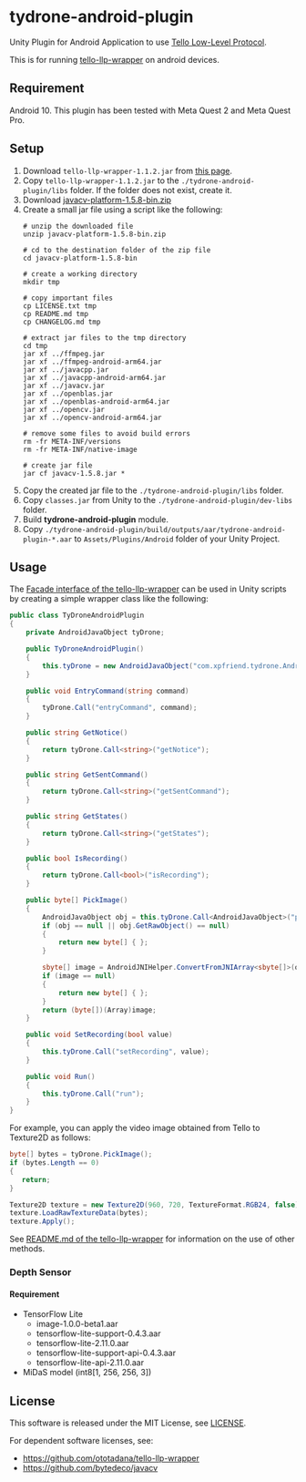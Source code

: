 # tydrone-android-plugin

Unity Plugin for Android Application to
use [Tello Low-Level Protocol](https://tellopilots.com/wiki/protocol/).

This is for running [tello-llp-wrapper](https://github.com/ototadana/tello-llp-wrapper) on android
devices.

## Requirement

Android 10. This plugin has been tested with Meta Quest 2 and Meta Quest Pro.

## Setup

1. Download `tello-llp-wrapper-1.1.2.jar`
   from [this page](https://github.com/ototadana/tello-llp-wrapper/releases).
2. Copy `tello-llp-wrapper-1.1.2.jar` to the `./tydrone-android-plugin/libs` folder. If the folder
   does not exist, create it.
3. Download [javacv-platform-1.5.8-bin.zip](https://github.com/bytedeco/javacv/releases/tag/1.5.8)
4. Create a small jar file using a script like the following:
   ```shell
   # unzip the downloaded file
   unzip javacv-platform-1.5.8-bin.zip

   # cd to the destination folder of the zip file
   cd javacv-platform-1.5.8-bin

   # create a working directory
   mkdir tmp

   # copy important files
   cp LICENSE.txt tmp
   cp README.md tmp
   cp CHANGELOG.md tmp

   # extract jar files to the tmp directory
   cd tmp
   jar xf ../ffmpeg.jar
   jar xf ../ffmpeg-android-arm64.jar
   jar xf ../javacpp.jar
   jar xf ../javacpp-android-arm64.jar
   jar xf ../javacv.jar
   jar xf ../openblas.jar
   jar xf ../openblas-android-arm64.jar
   jar xf ../opencv.jar
   jar xf ../opencv-android-arm64.jar

   # remove some files to avoid build errors
   rm -fr META-INF/versions
   rm -fr META-INF/native-image
   
   # create jar file
   jar cf javacv-1.5.8.jar *
   ```
5. Copy the created jar file to the `./tydrone-android-plugin/libs` folder.
6. Copy `classes.jar` from Unity to the `./tydrone-android-plugin/dev-libs` folder.
7. Build **tydrone-android-plugin** module.
8. Copy `./tydrone-android-plugin/build/outputs/aar/tydrone-android-plugin-*.aar`
   to `Assets/Plugins/Android` folder of your Unity Project.

## Usage

The [Facade interface of the tello-llp-wrapper](https://github.com/ototadana/tello-llp-wrapper#usage)
can be used in Unity scripts by creating a simple wrapper class like the following:

```csharp
public class TyDroneAndroidPlugin
{
    private AndroidJavaObject tyDrone;

    public TyDroneAndroidPlugin()
    {
        this.tyDrone = new AndroidJavaObject("com.xpfriend.tydrone.AndroidMain");
    }

    public void EntryCommand(string command)
    {
        tyDrone.Call("entryCommand", command);
    }

    public string GetNotice()
    {
        return tyDrone.Call<string>("getNotice");
    }

    public string GetSentCommand()
    {
        return tyDrone.Call<string>("getSentCommand");
    }

    public string GetStates()
    {
        return tyDrone.Call<string>("getStates");
    }

    public bool IsRecording()
    {
        return tyDrone.Call<bool>("isRecording");
    }

    public byte[] PickImage()
    {
        AndroidJavaObject obj = this.tyDrone.Call<AndroidJavaObject>("pickImage");
        if (obj == null || obj.GetRawObject() == null)
        {
            return new byte[] { };
        }

        sbyte[] image = AndroidJNIHelper.ConvertFromJNIArray<sbyte[]>(obj.GetRawObject());
        if (image == null)
        {
            return new byte[] { };
        }
        return (byte[])(Array)image;
    }

    public void SetRecording(bool value)
    {
        this.tyDrone.Call("setRecording", value);
    }

    public void Run()
    {
        this.tyDrone.Call("run");
    }
}
```

For example, you can apply the video image obtained from Tello to Texture2D as follows:

```csharp
byte[] bytes = tyDrone.PickImage();
if (bytes.Length == 0)
{
   return;
}

Texture2D texture = new Texture2D(960, 720, TextureFormat.RGB24, false);
texture.LoadRawTextureData(bytes);
texture.Apply();
```

See [README.md of the tello-llp-wrapper](https://github.com/ototadana/tello-llp-wrapper) for
information on the use of other methods.


### Depth Sensor
#### Requirement
- TensorFlow Lite
  - image-1.0.0-beta1.aar
  - tensorflow-lite-support-0.4.3.aar
  - tensorflow-lite-2.11.0.aar
  - tensorflow-lite-support-api-0.4.3.aar
  - tensorflow-lite-api-2.11.0.aar
- MiDaS model (int8[1, 256, 256, 3])

## License

This software is released under the MIT License, see [LICENSE](./LICENSE).

For dependent software licenses, see:

- https://github.com/ototadana/tello-llp-wrapper
- https://github.com/bytedeco/javacv